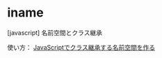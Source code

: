 # iname
[javascript] 名前空間とクラス継承

使い方：
[JavaScriptでクラス継承する名前空間を作る](http://qiita.com/spica/items/17235c56e940210405f2)
